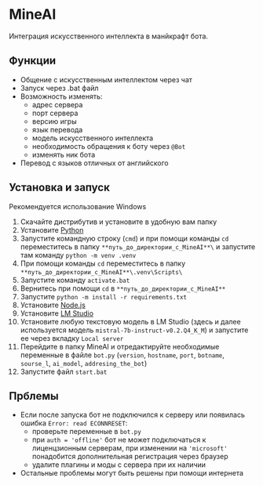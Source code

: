 # MineAI
Интеграция искусственного интеллекта в манйкрафт бота.

## Функции
- Общение с искусственным интеллектом через чат
- Запуск через .bat файл
- Возможность изменять:
    - адрес сервера
    - порт сервера
    - версию игры
    - язык перевода
    - модель искусственного интеллекта
    - необходимость обращения к боту через `@Bot`
    - изменять ник бота
- Перевод с языков отличных от английского

## Установка и запуск
Рекомендуется использование Windows

1. Скачайте дистрибутив и установите в удобную вам папку
2. Установите [Python](https://www.python.org)
3. Запустите командную строку (`cmd`) и при помощи команды `cd` переместитесь в папку `**путь_до_директории_с_MineAI**\` и запустите там команду `python -m venv .venv`
4. При помощи команды `cd` переместитесь в папку `**путь_до_директории_с_MineAI**\.venv\Scripts\`
5. Запустите команду `activate.bat`
6. Вернитесь при помощи `cd` в `**путь_до_директории_с_MineAI**`
7. Запустите `python -m install -r requirements.txt`
8. Установите [Node.js](https://nodejs.org)
9. Установите [LM Studio](https://lmstudio.ai)
10. Установите любую текстовую модель в LM Studio (здесь и далее используется модель `mistral-7b-instruct-v0.2.Q4_K_M`) и запустите ее через вкладку `Local server`
11. Перейдите в папку MineAI и отредактируйте необходимые переменные в файле `bot.py` (`version`, `hostname`, `port`, `botname`, `sourse_l`, `ai_model`, `addresing_the_bot`)
12. Запустите файл `start.bat`

## Прблемы
- Если после запуска бот не подключился к серверу или появилась ошибка `Error: read ECONNRESET`: 
    - проверьте переменные в `bot.py`
    - при `auth = 'offline'` бот не может подключаться к лиценцзионным серверам, при изменении на `'microsoft'` понадобится дополнительная регистрация через браузер
    - удалите плагины и моды с сервера при их наличии
- Остальные проблемы могут быть решены при помощи интернета